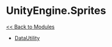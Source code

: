 # UnityEngine.Sprites
[<< Back to Modules](index.md)
- [DataUtility](UnityEngine.Sprites.DataUtility.md)
